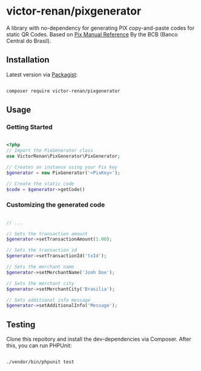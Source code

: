 # victor-renan/pixgenerator

A library with no-dependency for generating PIX copy-and-paste codes for static QR Codes. Based on [Pix Manual Reference](https://www.bcb.gov.br/content/estabilidadefinanceira/pix/Regulamento_Pix/II_ManualdePadroesparaIniciacaodoPix.pdf) By the BCB (Banco Central do Brasil).

## Installation

Latest version via [Packagist](https://packagist.org/packages/victor-renan/pixgenerator):

```bash

composer require victor-renan/pixgenerator

```

## Usage

### Getting Started

```php

<?php
// Import the PixGenerator class
use VictorRenan\PixGenerator\PixGenerator;

// Creates an instance using your Pix key
$generator = new PixGenerator('<PixKey>');

// Create the static code
$code = $generator->getCode()

```

### Customizing the generated code

```php

// ...

// Sets the transaction amount
$generator->setTransactionAmount(1.00);

// Sets the transaction id
$generator->setTransactionId('txId');

// Sets the merchant name
$generator->setMerchantName('Jonh Doe');

// Sets the merchant city
$generator->setMerchantCity('Brasilia');

// Sets additional info message
$generator->setAdditionalInfo('Message');

```

## Testing

Clone this repoitory and install the dev-dependencies via Composer. After this, you can run PHPUnit:

```bash

./vendor/bin/phpunit test

``` 
